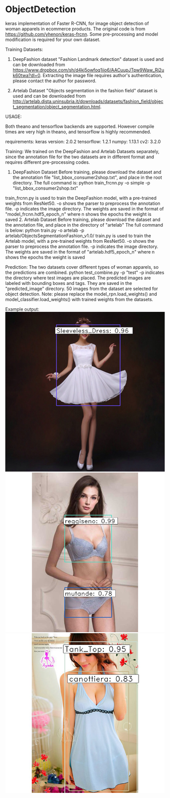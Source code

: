 # ObjectDetection
keras implementation of Faster R-CNN, for image object detection of woman apparels in ecommerce products. The original code is from https://github.com/yhenon/keras-frcnn. Some pre-processing and model modification is required for your own dataset.

Training Datasets:
1. DeepFashion dataset
    "Fashion Landmark detection" dataset is used and can be downloaded from https://www.dropbox.com/sh/d4kj5owfoq1iio6/AACuupJTpw9Waw_Ri2uk60twa?dl=0. Extracting the image file requires author's authentication, please contact the author for password.

2.  Artelab Dataset
  "Objects segmentation in the fashion field" dataset is used and can be downloaded from  http://artelab.dista.uninsubria.it/downloads/datasets/fashion_field/object_segmentation/object_segmentation.html.
  
USAGE:

Both theano and tensorflow backends are supported. However compile times are very high in theano, and tensorflow is highly recommended.

requirements:
keras version: 2.0.2
tensorflow: 1.2.1
numpy: 1.13.1
cv2: 3.2.0


Training:
We trained on the DeepFashion and Artelab Datasets separately, since the annotation file for the two datasets are in different format and requires different pre-processing codes.
1. DeepFashion Dataset
Before training, please download the dataset and the annotation file "list_bbox_consumer2shop.txt", and place in the root directory.
The full command is:
python train_frcnn.py -o simple -p "list_bbox_consumer2shop.txt"

train_frcnn.py is used to train the DeepFashion model, with a pre-trained weights from ResNet50. -o shows the parser to preprocess the annotation file. -p indicates the image directory. The weights are saved in the format of "model_frcnn.hdf5_epoch_n" where n shows the epochs the weight is saved
2. Artelab Dataset
Before training, please download the dataset and the annotation file, and place in the directory of "artelab"
The full command is below:
python train.py -o artelab -p artelab/ObjectsSegmentationFashion_v1.0/
train.py is used to train the Artelab model, with a pre-trained weights from ResNet50. -o shows the parser to preprocess the annotation file. -p indicates the image directory. The weights are saved in the format of "artelab.hdf5_epoch_n" where n shows the epochs the weight is saved

Prediction:
The two datasets cover different types of woman apparels, so the predictions are combined.
python test_combine.py -p "test"
-p indicates the directory where test images are placed.
The predicted images are labeled with bounding boxes and tags. They are saved in the "predicted_image" directory. 50 images from the dataset are selected for object detection.
Note: please replace the model_rpn.load_weights() and model_classifier.load_weights() with trained weights from the datasets.


Example output:
![alt text](https://github.com/sth4k/ObjectDetection/blob/master/predicted_image/1.png)
![alt text](https://github.com/sth4k/ObjectDetection/blob/master/predicted_image/2.png)
![alt text](https://github.com/sth4k/ObjectDetection/blob/master/predicted_image/20.png)


